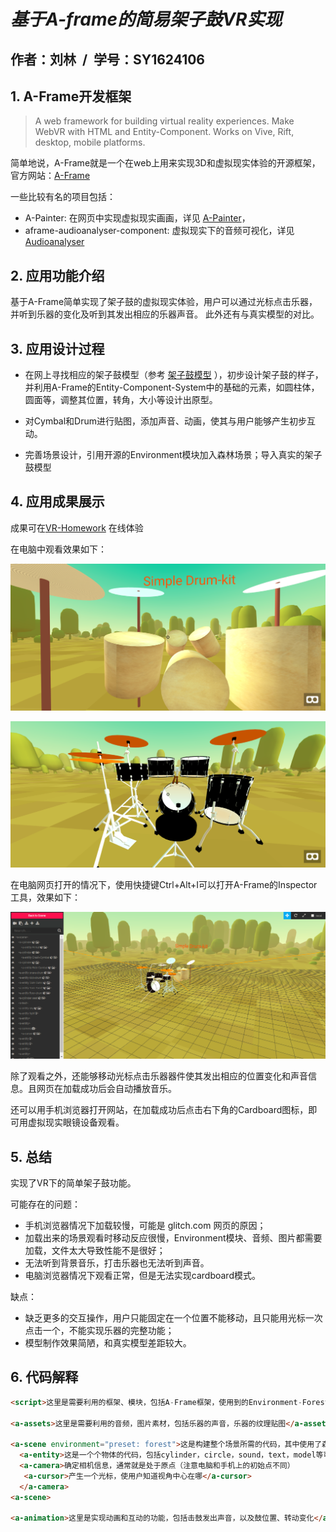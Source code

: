 #  _基于A-frame的简易架子鼓VR实现_

## 作者：刘林  /&nbsp;  学号：SY1624106

## 1. A-Frame开发框架
> A web framework for building virtual reality experiences. Make WebVR with HTML and Entity-Component. Works on Vive, Rift, desktop, mobile platforms.

简单地说，A-Frame就是一个在web上用来实现3D和虚拟现实体验的开源框架，官方网站：[A-Frame](https://aframe.io/)

一些比较有名的项目包括：
* A-Painter: 在网页中实现虚拟现实画画，详见 [A-Painter](https://github.com/aframevr/a-painter)，
* aframe-audioanalyser-component: 虚拟现实下的音频可视化，详见 [Audioanalyser](https://github.com/ngokevin/kframe/tree/master/components/audioanalyser/)

## 2. 应用功能介绍
基于A-Frame简单实现了架子鼓的虚拟现实体验，用户可以通过光标点击乐器，并听到乐器的变化及听到其发出相应的乐器声音。
此外还有与真实模型的对比。

## 3. 应用设计过程
* 在网上寻找相应的架子鼓模型（参考 [架子鼓模型](https://sketchfab.com/models/3ed0f09afae546c3b6b2ac6816259b5b) ），初步设计架子鼓的样子，并利用A-Frame的Entity-Component-System中的基础的元素，如圆柱体，圆面等，调整其位置，转角，大小等设计出原型。

* 对Cymbal和Drum进行贴图，添加声音、动画，使其与用户能够产生初步互动。

* 完善场景设计，引用开源的Environment模块加入森林场景；导入真实的架子鼓模型

## 4. 应用成果展示
成果可在[VR-Homework](https://vr-homework.glitch.me/) 在线体验

在电脑中观看效果如下：

![pic1](https://github.com/Joelliu/vr-homework/blob/master/result/pic1.png?raw=true)

![pic2](https://github.com/Joelliu/vr-homework/blob/master/result/pic2.png?raw=true)

在电脑网页打开的情况下，使用快捷键Ctrl+Alt+I可以打开A-Frame的Inspector工具，效果如下：

![pic3](https://github.com/Joelliu/vr-homework/blob/master/result/pic3.png?raw=true)

除了观看之外，还能够移动光标点击乐器器件使其发出相应的位置变化和声音信息。且网页在加载成功后会自动播放音乐。

还可以用手机浏览器打开网站，在加载成功后点击右下角的Cardboard图标，即可用虚拟现实眼镜设备观看。

## 5. 总结
实现了VR下的简单架子鼓功能。

可能存在的问题：
+ 手机浏览器情况下加载较慢，可能是 glitch.com 网页的原因；
+ 加载出来的场景观看时移动反应很慢，Environment模块、音频、图片都需要加载，文件太大导致性能不是很好；
+ 无法听到背景音乐，打击乐器也无法听到声音。
+ 电脑浏览器情况下观看正常，但是无法实现cardboard模式。

缺点：
- 缺乏更多的交互操作，用户只能固定在一个位置不能移动，且只能用光标一次点击一个，不能实现乐器的完整功能；
- 模型制作效果简陋，和真实模型差距较大。

## 6. 代码解释

```html
<script>这里是需要利用的框架、模块，包括A-Frame框架，使用到的Environment-Forest模块</script>

<a-assets>这里是需要利用的音频，图片素材，包括乐器的声音，乐器的纹理贴图</a-assets>

<a-scene environment="preset: forest">这是构建整个场景所需的代码，其中使用了森林场景
  <a-entity>这是一个个物体的代码，包括cylinder，circle，sound，text，model等可以看作是entity，所有这些都写在scene代码中间</a-entity>
  <a-camera>确定相机信息，通常就是处于原点（注意电脑和手机上的初始点不同）
   <a-cursor>产生一个光标，使用户知道视角中心在哪</a-cursor>
  </a-camera>
<a-scene>
  
<a-animation>这里是实现动画和互动的功能，包括击鼓发出声音，以及鼓位置、转动变化</a-animation>
```



